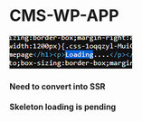 # CMS-WP-APP

![Stuck at here](image.png)

#### Need to convert into SSR
#### Skeleton loading is pending